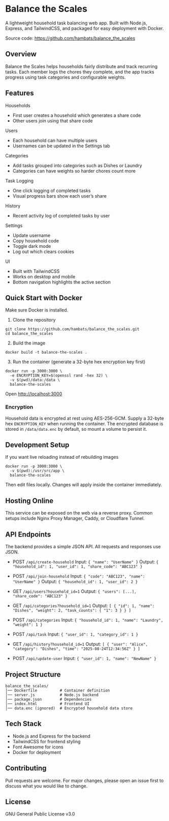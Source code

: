 # Balance the Scales

A lightweight household task balancing web app.
Built with Node.js, Express, and TailwindCSS, and packaged for easy deployment with Docker.

Source code: https://github.com/hambats/balance_the_scales

## Overview

Balance the Scales helps households fairly distribute and track recurring tasks.
Each member logs the chores they complete, and the app tracks progress using task categories and configurable weights.

## Features

Households

* First user creates a household which generates a share code
* Other users join using that share code

Users

* Each household can have multiple users
* Usernames can be updated in the Settings tab

Categories

* Add tasks grouped into categories such as Dishes or Laundry
* Categories can have weights so harder chores count more

Task Logging

* One click logging of completed tasks
* Visual progress bars show each user’s share

History

* Recent activity log of completed tasks by user

Settings

* Update username
* Copy household code
* Toggle dark mode
* Log out which clears cookies

UI

* Built with TailwindCSS
* Works on desktop and mobile
* Bottom navigation highlights the active section

## Quick Start with Docker

Make sure Docker is installed.

1. Clone the repository

```
git clone https://github.com/hambats/balance_the_scales.git
cd balance_the_scales
```

2. Build the image

```
docker build -t balance-the-scales .
```

3. Run the container (generate a 32-byte hex encryption key first)

```
docker run -p 3000:3000 \
  -e ENCRYPTION_KEY=$(openssl rand -hex 32) \
  -v $(pwd)/data:/data \
  balance-the-scales
```

Open [http://localhost:3000](http://localhost:3000)

### Encryption

Household data is encrypted at rest using AES-256-GCM. Supply a 32-byte hex
`ENCRYPTION_KEY` when running the container. The encrypted database is stored in
`/data/data.enc` by default, so mount a volume to persist it.

## Development Setup

If you want live reloading instead of rebuilding images

```
docker run -p 3000:3000 \
  -v $(pwd):/usr/src/app \
  balance-the-scales
```

Then edit files locally. Changes will apply inside the container immediately.

## Hosting Online

This service can be exposed on the web via a reverse proxy.
Common setups include Nginx Proxy Manager, Caddy, or Cloudflare Tunnel.

## API Endpoints

The backend provides a simple JSON API. All requests and responses use JSON.

* POST `/api/create-household`
  Input: `{ "name": "UserName" }`
  Output: `{ "household_id": 1, "user_id": 1, "share_code": "ABC123" }`

* POST `/api/join-household`
  Input: `{ "code": "ABC123", "name": "UserName" }`
  Output: `{ "household_id": 1, "user_id": 2 }`

* GET `/api/users?household_id=1`
  Output: `{ "users": [...], "share_code": "ABC123" }`

* GET `/api/categories?household_id=1`
  Output: `[ { "id": 1, "name": "Dishes", "weight": 2, "task_counts": { "1": 3 } } ]`

* POST `/api/categories`
  Input: `{ "household_id": 1, "name": "Laundry", "weight": 1 }`

* POST `/api/task`
  Input: `{ "user_id": 1, "category_id": 1 }`

* GET `/api/history?household_id=1`
  Output: `[ { "user": "Alice", "category": "Dishes", "time": "2025-08-24T12:34:56Z" } ]`

* POST `/api/update-user`
  Input: `{ "user_id": 1, "name": "NewName" }`

## Project Structure

```
balance_the_scales/
│── Dockerfile          # Container definition
│── server.js           # Node.js backend
│── package.json        # Dependencies
│── index.html          # Frontend UI
│── data.enc (ignored)  # Encrypted household data store
```

## Tech Stack

* Node.js and Express for the backend
* TailwindCSS for frontend styling
* Font Awesome for icons
* Docker for deployment

## Contributing

Pull requests are welcome. For major changes, please open an issue first to discuss what you would like to change.

## License

GNU General Public License v3.0
